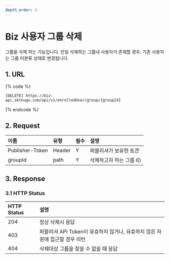 ```yaml
---
depth_order: 3
---
```


# Biz 사용자 그룹 삭제

그룹을 삭제 하는 기능입니다. 만일 삭제하는 그룹내 사용자가 존재할 경우, 기존 사용자는 그룹 미분류 상태로 변경됩니다.

## 1. URL <a id="Biz&#xC0AC;&#xC6A9;&#xC790;&#xADF8;&#xB8F9;&#xC0AD;&#xC81C;v1-1.URL"></a>

{% code %}
```text
[DELETE] https://biz-api.sktnugu.com/api/v1/enrolledUser/group/{groupId}
```
{% endcode %}

## 2. Request <a id="Biz&#xC0AC;&#xC6A9;&#xC790;&#xADF8;&#xB8F9;&#xC0AD;&#xC81C;v1-2.Request"></a>

| 이름 | 유형 | 필수 | 설명 |
| :--- | :--- | :--- | :--- |
| Publisher-Token | Header | Y | 퍼블리셔가 보유한 토큰 |
| groupId | path | Y | 삭제하고자 하는 그룹 ID |

## 3. Response <a id="Biz&#xC0AC;&#xC6A9;&#xC790;&#xADF8;&#xB8F9;&#xC0AD;&#xC81C;v1-3.Response"></a>

### 3.1 HTTP Status <a id="Biz&#xC0AC;&#xC6A9;&#xC790;&#xADF8;&#xB8F9;&#xC0AD;&#xC81C;v1-3.1HTTPStatus"></a>

| HTTP Status | 설명 |
| :--- | :--- |
| 204 | 정상 삭제시 응답 |
| 403 | 퍼블리셔 API Token이 유효하지 않거나, 유효하지 않은 자원에 접근할 경우 리턴 |
| 404 | 삭제대상 그룹을 찾을 수 없을 때 응답 |

